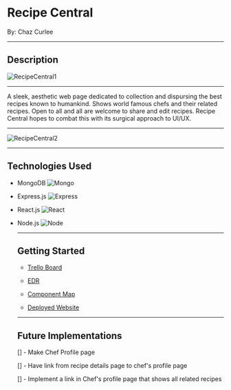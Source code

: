 # Recipe Central
By: Chaz Curlee

*********
## Description

![RecipeCentral1](https://i.imgur.com/7oiLR3u.png)

**************

A sleek, aesthetic web page dedicated to collection and dispursing the best recipes known to humankind. Shows world famous chefs and their related recipes. Open to all and all are welcome to share and edit recipes.  Recipe Central hopes to combat this with its surgical approach to UI/UX.

**************

![RecipeCentral2](https://i.imgur.com/XHLCPSY.png)

**********
## Technologies Used

 - MongoDB 
    ![Mongo](https://external-content.duckduckgo.com/iu/?u=https%3A%2F%2Feladnava.com%2Fcontent%2Fimages%2F2016%2F07%2Fmongodb-1.jpg&f=1&nofb=1)


- Express.js
    ![Express](https://external-content.duckduckgo.com/iu/?u=http%3A%2F%2Ffindnerd.s3.amazonaws.com%2Fimagedata%2F8007%2F8007.png&f=1&nofb=1)

- React.js
    ![React](https://external-content.duckduckgo.com/iu/?u=http%3A%2F%2Fblog.addthiscdn.com%2Fwp-content%2Fuploads%2F2014%2F11%2Faddthis-react-flux-javascript-scaling.png&f=1&nofb=1)

- Node.js
    ![Node](https://external-content.duckduckgo.com/iu/?u=https%3A%2F%2Fwww.centizen.com%2Fwp-content%2Fuploads%2F2020%2F03%2FNodejs_performance-800x534.png&f=1&nofb=1)

    *************
    ## Getting Started

    - [Trello Board](https://trello.com/b/d3QTq3E3/recipe-central)

    - [EDR](https://lucid.app/lucidchart/8644bc08-175f-49b9-8a1e-b9797d6f41c7/edit?invitationId=inv_59db1e33-0375-4e82-b54b-e4c4f7c88cb3)

    - [Component Map](https://lucid.app/lucidchart/11e24f02-3c34-46e9-b771-5157e0455beb/edit?invitationId=inv_f2c740e7-fef3-4292-8186-4d3e0df37d02)

    - [Deployed Website](https://powerful-ridge-17729.herokuapp.com/)

    *************
    ## Future Implementations

    [] - Make Chef Profile page

    [] - Have link from recipe details page to chef's profile page

    [] - Implement a link in Chef's profile page that shows all related recipes